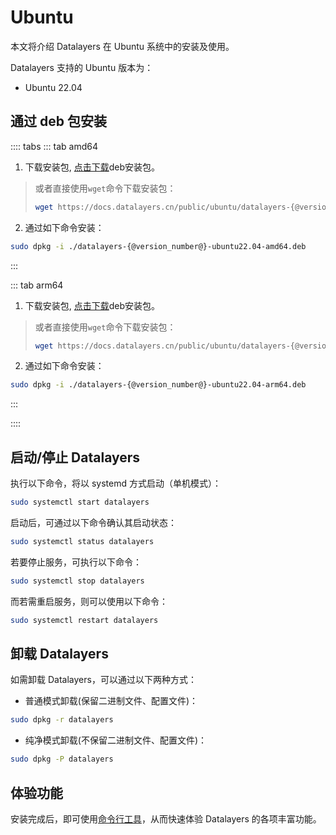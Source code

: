 # Ubuntu

本文将介绍 Datalayers 在 Ubuntu 系统中的安装及使用。

Datalayers 支持的 Ubuntu 版本为：
- Ubuntu 22.04

## 通过 deb 包安装


:::: tabs
::: tab amd64
1. 下载安装包, <a href="https://docs.datalayers.cn/public/ubuntu/datalayers-{@version_number@}-ubuntu22.04-amd64.deb" download="datalayers-{@version_number@}-ubuntu22.04-amd64.deb">点击下载</a>deb安装包。
> 或者直接使用`wget`命令下载安装包：
> ``` bash
> wget https://docs.datalayers.cn/public/ubuntu/datalayers-{@version_number@}-ubuntu22.04-amd64.deb
> ```

2. 通过如下命令安装：

``` bash
sudo dpkg -i ./datalayers-{@version_number@}-ubuntu22.04-amd64.deb
```
:::

::: tab arm64
1. 下载安装包, <a href="https://docs.datalayers.cn/public/ubuntu/datalayers-{@version_number@}-ubuntu22.04-arm64.deb" download="datalayers-{@version_number@}-ubuntu22.04-arm64.deb">点击下载</a>deb安装包。
> 或者直接使用`wget`命令下载安装包：
> ``` bash
> wget https://docs.datalayers.cn/public/ubuntu/datalayers-{@version_number@}-ubuntu22.04-arm64.deb
> ```

2. 通过如下命令安装：

``` bash
sudo dpkg -i ./datalayers-{@version_number@}-ubuntu22.04-arm64.deb
```
:::

::::

## 启动/停止 Datalayers

执行以下命令，将以 systemd 方式启动（单机模式）：
``` bash
sudo systemctl start datalayers
```

启动后，可通过以下命令确认其启动状态：
``` bash
sudo systemctl status datalayers
```

若要停止服务，可执行以下命令：
``` bash
sudo systemctl stop datalayers
```

而若需重启服务，则可以使用以下命令：
``` bash
sudo systemctl restart datalayers
```

## 卸载 Datalayers
如需卸载 Datalayers，可以通过以下两种方式：
- 普通模式卸载(保留二进制文件、配置文件)：
``` bash
sudo dpkg -r datalayers 
```

- 纯净模式卸载(不保留二进制文件、配置文件)：
``` bash
sudo dpkg -P datalayers 
```

## 体验功能

安装完成后，即可使用[命令行工具](./command-line-tool.md)，从而快速体验 Datalayers 的各项丰富功能。